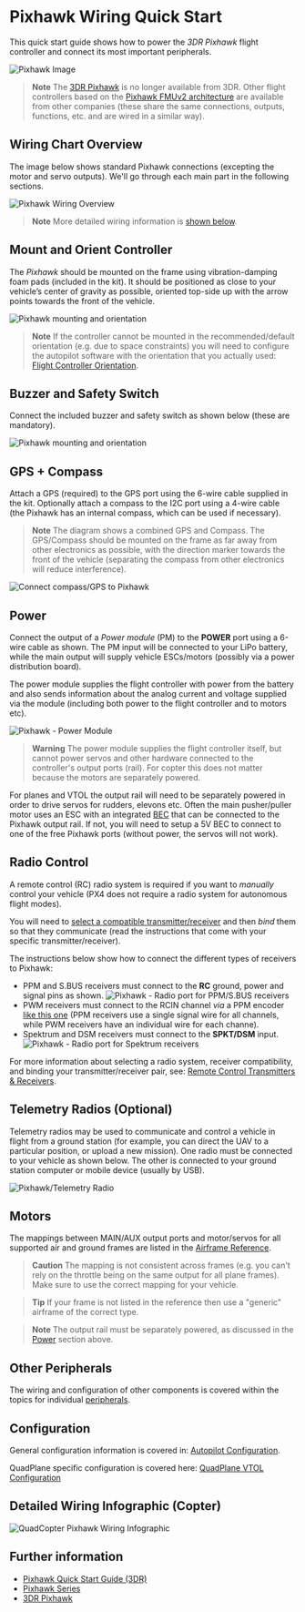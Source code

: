 # Pixhawk Wiring Quick Start

This quick start guide shows how to power the *3DR Pixhawk* flight controller and connect its most important peripherals.
  
![Pixhawk Image](../../images/pixhawk_logo_view.jpg) 

> **Note** The [3DR Pixhawk](https://dev.px4.io/hardware-pixhawk.html) is no longer available from 3DR. Other flight controllers based on the [Pixhawk FMUv2 architecture](../flight_controller/pixhawk_series.md) are available from other companies (these share the same connections, outputs, functions, etc. and are wired in a similar way).

## Wiring Chart Overview

The image below shows standard Pixhawk connections (excepting the motor and servo outputs). We'll go through each main part in the following sections.

![Pixhawk Wiring Overview](../../images/pixhawk_wiring_overview.jpg)
 
> **Note** More detailed wiring information is [shown below](#detailed-wiring-infographic-copter).


## Mount and Orient Controller

The *Pixhawk* should be mounted on the frame using vibration-damping foam pads (included in the kit). It should be
positioned as close to your vehicle’s center of gravity as possible, oriented top-side up 
with the arrow points towards the front of the vehicle.

![Pixhawk mounting and orientation](../../images/pixhawk_3dr_mounting_and_foam.jpg)

> **Note** If the controller cannot be mounted in the
  recommended/default orientation (e.g. due to space constraints) you will
  need to configure the autopilot software with the orientation that you
  actually used: [Flight Controller Orientation](../config/flight_controller_orientation.md).

## Buzzer and Safety Switch

Connect the included buzzer and safety switch as shown below (these are mandatory).

![Pixhawk mounting and orientation](../../images/pixhawk_3dr_buzzer_and_safety_switch.jpg)


## GPS + Compass

Attach a GPS (required) to the GPS port using the 6-wire cable supplied in the kit. Optionally attach a compass to the I2C port using a 4-wire cable (the Pixhawk has an internal compass, which can be used if necessary).

> **Note** The diagram shows a combined GPS and Compass.  The GPS/Compass should be mounted on the frame as far away from other electronics as possible, with the direction marker towards the front of the vehicle (separating the compass from other electronics will reduce interference).

![Connect compass/GPS to Pixhawk](../../images/pixhawk_3dr_compass_gps.jpg)


## Power

Connect the output of a *Power module* (PM) to the **POWER** port using a 6-wire cable as shown. The PM input will be connected to your LiPo battery, while the main output will supply vehicle ESCs/motors (possibly via a power distribution board).

The power module supplies the flight controller with power from the battery and also sends information about the analog current and voltage supplied via the module (including both power to the flight controller and to motors etc). 

![Pixhawk - Power Module](../../images/pixhawk_3dr_power_module.jpg)

> **Warning** The power module supplies the flight controller itself, but cannot power servos and other hardware connected to the controller's output ports (rail). For copter this does not matter because the motors are separately powered. 

For planes and VTOL the output rail will need to be separately powered in order to drive servos for rudders, elevons etc. Often the main pusher/puller motor uses an ESC with an integrated [BEC](https://en.wikipedia.org/wiki/Battery_eliminator_circuit) that can be connected to the Pixhawk output rail. If not, you will need to setup a 5V BEC to connect to one of the free Pixhawk ports (without power, the servos will not work).

<!-- It would be good to have real example of this powering --> 

## Radio Control

A remote control (RC) radio system is required if you want to *manually* control your vehicle (PX4 does not require a radio system for autonomous flight modes). 

You will need to [select a compatible transmitter/receiver](../getting_started/rc_transmitter_receiver.md) and then *bind* them so that they communicate (read the instructions that come with your specific transmitter/receiver). 

The instructions below show how to connect the different types of receivers to Pixhawk:

- PPM and S.BUS receivers must connect to the **RC** ground, power and signal pins as shown.
  ![Pixhawk - Radio port for PPM/S.BUS receivers](../../images/pixhawk_3dr_receiver_ppm_sbus.jpg)
- PWM receivers must connect to the RCIN channel *via* a PPM encoder 
  [like this one](http://www.getfpv.com/radios/radio-accessories/holybro-ppm-encoder-module.html) (PPM receivers use a single signal wire for all channels, while PWM receivers have an individual wire for each channe).
- Spektrum and DSM receivers must connect to the **SPKT/DSM** input.
  ![Pixhawk - Radio port for Spektrum receivers](../../images/pixhawk_3dr_receiver_spektrum.jpg)

For more information about selecting a radio system, receiver compatibility, and binding your transmitter/receiver pair, see: [Remote Control Transmitters & Receivers](../getting_started/rc_transmitter_receiver.md).


## Telemetry Radios (Optional)

Telemetry radios may be used to communicate and control a vehicle in flight from a ground station (for example, you can direct the UAV to a particular position, or upload a new mission). One radio must be connected to your vehicle as shown below. The other is connected to your ground station computer or mobile device (usually by USB).

![Pixhawk/Telemetry Radio](../../images/pixhawk_3dr_telemetry_radio.jpg)

<!-- what configuration is required once you've set up a radio) -->


## Motors

The mappings between MAIN/AUX output ports and motor/servos for all supported air and ground frames are listed in the [Airframe Reference](../airframes/airframe_reference.md).

> **Caution** The mapping is not consistent across frames (e.g. you can't rely on the throttle being on the same output for all plane frames). Make sure to use the correct mapping for your vehicle.

<span></span>
> **Tip** If your frame is not listed in the reference then use a "generic" airframe of the correct type.

<span></span>
> **Note** The output rail must be separately powered, as discussed in the [Power](#power) section above.
  
<!-- INSERT image of the motor AUX/MAIN ports? -->


## Other Peripherals

The wiring and configuration of other components is covered within the topics for individual [peripherals](../peripherals/README.md).


## Configuration

General configuration information is covered in: [Autopilot Configuration](../config/README.md).

QuadPlane specific configuration is covered here: [QuadPlane VTOL Configuration](../config_vtol/vtol_quad_configuration.md)

<!-- what about config of other vtol types and plane. Do the instructions in these ones above apply for tailsitters etc? -->

## Detailed Wiring Infographic (Copter)

![QuadCopter Pixhawk Wiring Infographic](../../images/pixhawk_infographic2.jpg)

## Further information

- [Pixhawk Quick Start Guide (3DR)](https://3dr.com/wp-content/uploads/2017/03/pixhawk-manual-rev7-1.pdf)
- [Pixhawk Series](../flight_controller/pixhawk_series.md)
- [3DR Pixhawk](https://docs.px4.io/en/flight_controller/pixhawk.html) 
